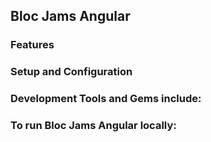  ## Bloc Jams Angular

### Features

### Setup and Configuration

### Development Tools and Gems include:

### To run Bloc Jams Angular locally:
